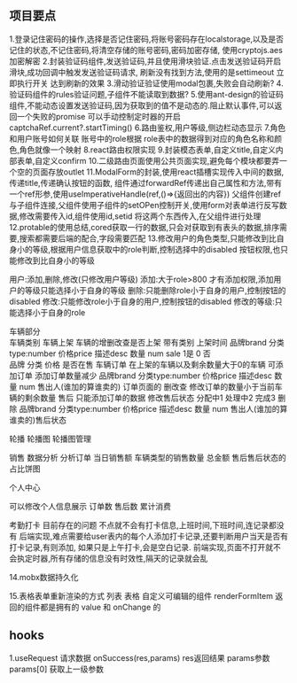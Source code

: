 ## 项目要点
1.登录记住密码的操作,选择是否记住密码,将账号密码存在localstorage,以及是否记住的状态,不记住密码,将清空存储的账号密码,密码加密存储,
使用cryptojs.aes加密解密
2.封装验证码组件,发送验证码,并且使用滑块验证.点击发送验证码开启滑块,成功回调中触发发送验证码请求,
刷新没有找到方法,使用的是settimeout 立即执行开关 达到刷新的效果
3.滑动验证验证使用modal包裹,失败会自动刷新?
4.验证码组件的rules验证问题,子组件不能读取到数据?
5.使用ant-design的验证码组件,不能动态设置发送验证码,因为获取到的值不是动态的.阻止默认事件,可以返回一个失败的promise
可以手动控制定时器的开启captchaRef.current?.startTiming()
6.路由鉴权,用户等级,侧边栏动态显示
7.角色和用户账号如何关联 账号中的role根据 role表中的数据得到对应的角色名称和颜色,角色就像一个映射 
8.react路由权限实现
9.封装模态表单,自定义title,自定义内部表单,自定义confirm
10.二级路由页面使用公共页面实现,避免每个模块都要弄一个空的页面存放outlet
11.ModalForm的封装,使用react插槽实现传入中间的数据,传递title,传递确认按钮的函数,
组件通过forwardRef传递出自己属性和方法,带有一个ref形参,使用useImperativeHandle(ref,()=>{返回出的内容})
父组件创建ref与子组件连接,父组件使用子组件的setOPen控制开关,使用form对表单进行反写数据,修改需要传入id,组件使用id,setid
将这两个东西传入,在父组件进行处理
12.protable的使用总结,cored获取一行的数据,只会对获取到有表头的数据,排序需要,搜索都需要后端的配合,字段需要匹配
13.修改用户的角色类型,只能修改到比自身小的等级,根据用户信息获取中的role判断,控制选择中的disabled
按钮权限,也只能修改到比自身小的等级




用户:添加,删除,修改(只修改用户等级)
添加:大于role>800 才有添加权限,添加用户的等级只能选择小于自身的等级
删除:只能删除role小于自身的用户,控制按钮的disabled
修改:只能修改role小于自身的用户,控制按钮的disabled
修改的等级:只能选择小于自身的role

车辆部分  
车辆类别 
车辆上架  车辆的增删改查是否上架  带有类别   上架时间
品牌brand 分类type:number 价格price  描述desc  数量 num sale 1是 0 否   
品牌 分类 价格 是否在售 
车辆订单  在上架的车辆以及剩余数量大于0的车辆 可添加订单 添加订单数量减少
品牌brand 分类type:number 价格price  描述desc  数量 num 售出人(谁加的算谁卖的) 
订单页面的 删改查  修改订单的数量小于当前车辆的剩余数量 
售后 只能添加订单的数据 修改售后状态  分配中1 处理中2 完成3  删除
品牌brand 分类type:number 价格price  描述desc  数量 num 售出人(谁加的算谁卖的)售后状态


轮播
轮播图
轮播图管理


销售 数据分析
分析订单  当日销售额 车辆类型的销售数量  总金额
售后售后状态的占比饼图   


个人中心 

可以修改个人信息展示    订单数  售后数  累计消费  


考勤打卡 
目前存在的问题 不点就不会有打卡信息,上班时间,下班时间,连记录都没有
后端实现,难点需要给user表内的每个人添加打卡记录,还要判断用户当天是否有打卡记录,有则添加,
如果只是上午打卡,会是空白记录.
前端实现,页面不打开就不会执定时器,所有存储的信息没有时效性,隔天的记录就会乱


14.mobx数据持久化

15.表格表单重新渲染的方式
列表 表格 自定义可编辑的组件 renderFormItem 返回的组件都是拥有的 value 和 onChange 的



## hooks
1.useRequest  请求数据    onSuccess(res,params)  res返回结果  params参数  params[0] 获取上一级参数
